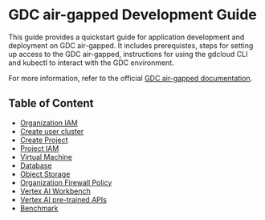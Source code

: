 # GDC air-gapped Development Guide

This guide provides a quickstart guide for application development and deployment on GDC air-gapped. It includes prerequistes, steps for setting up access to the GDC air-gapped, instructions for using the gdcloud CLI and kubectl to interact with the GDC environment.

For more information, refer to the official [GDC air-gapped documentation](https://cloud.google.com/distributed-cloud/hosted/docs/latest/gdch/overview).

## Table of Content
- [Organization IAM]()
- [Create user cluster]()
- [Create Project]()
- [Project IAM]()
- [Virtual Machine]()
- [Database]()
- [Object Storage](/docs/object-storage.md)
- [Organization Firewall Policy]()
- [Vertex AI Workbench](/docs/vertex-ai-workbench.md)
- [Vertex AI pre-trained APIs](/docs/vertex-ai-pretained-api.md)
- [Benchmark]()